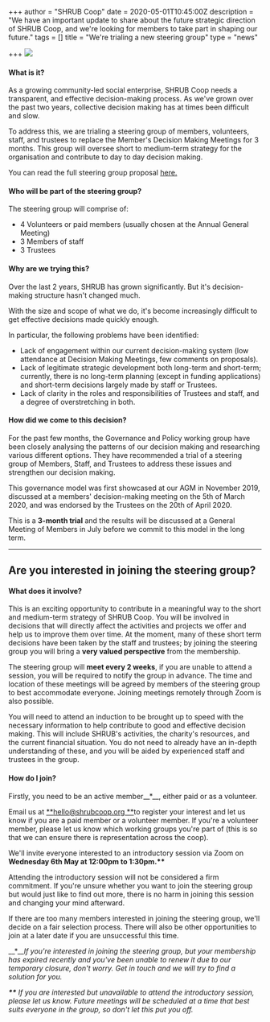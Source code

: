 +++
author = "SHRUB Coop"
date = 2020-05-01T10:45:00Z
description = "We have an important update to share about the future strategic direction of SHRUB Coop, and we're looking for members to take part in shaping our future."
tags = []
title = "We're trialing a new steering group"
type = "news"

+++
![](https://res.cloudinary.com/shrub-co-op/image/upload/v1587646417/shrubcoop.org/media/35302d9a-94d9-419a-88ea-4cbdfff756cc_s30l2a.png)

#### What is it?

As a growing community-led social enterprise, SHRUB Coop needs a transparent, and effective decision-making process. As we've grown over the past two years, collective decision making has at times been difficult and slow.

To address this, we are trialing a steering group of members, volunteers, staff, and trustees to replace the Member's Decision Making Meetings for 3 months. This group will oversee short to medium-term strategy for the organisation and contribute to day to day decision making.

You can read the full steering group proposal [here.](https://shrubcoop.us4.list-manage.com/track/click?u=a28a538c55f3604b70c8e2cf3&id=1904351d8f&e=5dc338c9c3)

#### Who will be part of the steering group?

The steering group will comprise of:

* 4 Volunteers or paid members (usually chosen at the Annual General Meeting)
* 3 Members of staff
* 3 Trustees

#### Why are we trying this?

Over the last 2 years, SHRUB has grown significantly. But it's decision-making structure hasn't changed much.

With the size and scope of what we do, it's become increasingly difficult to get effective decisions made quickly enough.

In particular, the following problems have been identified:

* Lack of engagement within our current decision-making system (low attendance at Decision Making Meetings, few comments on proposals).
* Lack of legitimate strategic development both long-term and short-term; currently, there is no long-term planning (except in funding applications) and short-term decisions largely made by staff or Trustees.
* Lack of clarity in the roles and responsibilities of Trustees and staff, and a degree of overstretching in both.

#### How did we come to this decision?

For the past few months, the Governance and Policy working group have been closely analysing the patterns of our decision making and researching various different options. They have recommended a trial of a steering group of Members, Staff, and Trustees to address these issues and strengthen our decision making.

This governance model was first showcased at our AGM in November 2019, discussed at a members' decision-making meeting on the 5th of March 2020, and was endorsed by the Trustees on the 20th of April 2020.

This is a **3-month trial** and the results will be discussed at a General Meeting of Members in July before we commit to this model in the long term.

***

## Are you interested in joining the steering group?

#### What does it involve?

This is an exciting opportunity to contribute in a meaningful way to the short and medium-term strategy of SHRUB Coop. You will be involved in decisions that will directly affect the activities and projects we offer and help us to improve them over time. At the moment, many of these short term decisions have been taken by the staff and trustees; by joining the steering group you will bring a **very valued perspective** from the membership.

The steering group will **meet every 2 weeks**, if you are unable to attend a session, you will be required to notify the group in advance. The time and location of these meetings will be agreed by members of the steering group to best accommodate everyone. Joining meetings remotely through Zoom is also possible.

You will need to attend an induction to be brought up to speed with the necessary information to help contribute to good and effective decision making. This will include SHRUB's activities, the charity's resources, and the current financial situation. You do not need to already have an in-depth understanding of these, and you will be aided by experienced staff and trustees in the group.

#### How do I join?

Firstly, you need to be an active member__*__, either paid or as a volunteer.

Email us at [**hello@shrubcoop.org **](mailto:hello@shrubcoop.org)to register your interest and let us know if you are a paid member or a volunteer member. If you're a volunteer member, please let us know which working groups you're part of (this is so that we can ensure there is representation across the coop).

We'll invite everyone interested to an introductory session via Zoom on __Wednesday 6th May at 12:00pm to 1:30pm.**__

Attending the introductory session will not be considered a firm commitment. If you're unsure whether you want to join the steering group but would just like to find out more, there is no harm in joining this session and changing your mind afterward.

If there are too many members interested in joining the steering group, we'll decide on a fair selection process. There will also be other opportunities to join at a later date if you are unsuccessful this time.

__*___If you're interested in joining the steering group, but your membership has expired recently and you've been unable to renew it due to our temporary closure, don't worry. Get in touch and we will try to find a solution for you._

___**___ _If you are interested but unavailable to attend the introductory session, please let us know. Future meetings will be scheduled at a time that best suits everyone in the group, so don't let this put you off._